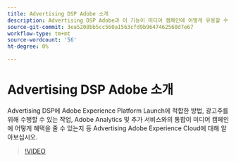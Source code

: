 ```yaml
---
title: Advertising DSP Adobe 소개
description: Advertising DSP Adobe과 이 기능이 미디어 캠페인에 어떻게 유용할 수 있는지에 대해 알아봅니다.
source-git-commit: 3ea5208bb5cc560a1563cfd9b9647462560d7e67
workflow-type: tm+mt
source-wordcount: '56'
ht-degree: 0%

---
```


# Advertising DSP Adobe 소개

Advertising DSP에 Adobe Experience Platform Launch에 적합한 방법, 광고주를 위해 수행할 수 있는 작업, Adobe Analytics 및 추가 서비스와의 통합이 미디어 캠페인에 어떻게 혜택을 줄 수 있는지 등 Advertising Adobe Experience Cloud에 대해 알아보십시오.

>[!VIDEO](https://video.tv.adobe.com/v/339200)
